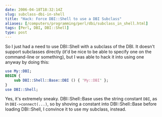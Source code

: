 ```yaml
--- 
date: 2006-04-18T18:32:14Z
slug: subclass-dbi-in-shell
title: "Hack: Force DBI::Shell to use a DBI Subclass"
aliases: [/computers/programming/perl/dbi/subclass_in_shell.html]
tags: [Perl, DBI, DBI::Shell]
type: post
---
```


So I just had a need to use DBI::Shell with a subclass of the DBI. It doesn't
support subclasses directly (it'd be nice to be able to specify one on the
command-line or something), but I was able to hack it into using one anyway by
doing this:

``` perl
use My::DBI;
BEGIN {
    sub DBI::Shell::Base::DBI () { 'My::DBI' };
}
use DBI::Shell;
```

Yes, it's extremely sneaky. DBI::Shell::Base uses the string constant `DBI`, as
in `DBI->connect(...)`, so by shoving a constant into DBI::Shell::Base before
loading DBI::Shell, I convince it to use my subclass, instead.

